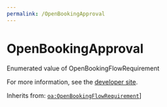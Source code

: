 ```yaml
---
permalink: /OpenBookingApproval
---
```


# OpenBookingApproval
Enumerated value of OpenBookingFlowRequirement

For more information, see the [developer site](https://developer.openactive.io/data-model/types/openbookingapproval).

Inherits from: [`oa:OpenBookingFlowRequirement`](https://openactive.io/OpenBookingFlowRequirement)]
